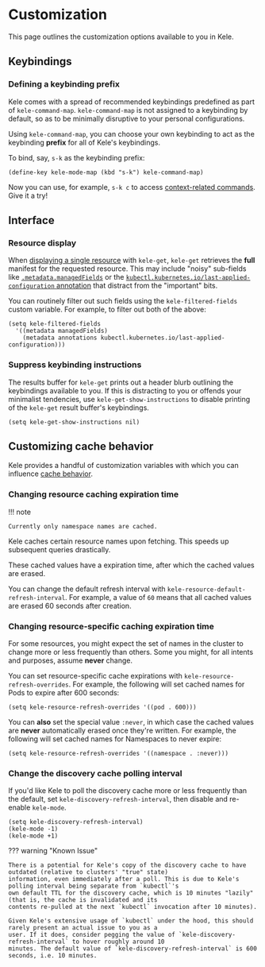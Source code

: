 # Customization

This page outlines the customization options available to you in Kele.

## Keybindings

### Defining a keybinding prefix

Kele comes with a spread of recommended keybindings predefined as part of
`kele-command-map`. `kele-command-map` is not assigned to a keybinding by
default, so as to be minimally disruptive to your personal configurations.

Using `kele-command-map`, you can choose your own keybinding to act as the
keybinding **prefix** for all of Kele's keybindings.

To bind, say, `s-k` as the keybinding prefix:

```emacs-lisp
(define-key kele-mode-map (kbd "s-k") kele-command-map)
```

Now you can use, for example, `s-k c` to access [context-related
commands](./usage.md#contexts). Give it a try!

## Interface

### Resource display

When [displaying a single resource](./usage.md#displaying-a-single-resource)
with `kele-get`, `kele-get` retrieves the **full** manifest for the requested
resource. This may include "noisy" sub-fields like
[`.metadata.managedFields`][managed-fields] or the
[`kubectl.kubernetes.io/last-applied-configuration`
annotation][last-applied-config] that distract from the "important" bits.

You can routinely filter out such fields using the `kele-filtered-fields` custom
variable. For example, to filter out both of the above:

```emacs-lisp
(setq kele-filtered-fields
  '((metadata managedFields)
    (metadata annotations kubectl.kubernetes.io/last-applied-configuration)))
```

### Suppress keybinding instructions

The results buffer for `kele-get` prints out a header blurb outlining the
keybindings available to you. If this is distracting to you or offends your
minimalist tendencies, use `kele-get-show-instructions` to disable printing of
the `kele-get` result buffer's keybindings.

```emacs-lisp
(setq kele-get-show-instructions nil)
```

## Customizing cache behavior

Kele provides a handful of customization variables with which you can influence [cache
behavior](../explanations/design.md#caches).

### Changing resource caching expiration time

!!! note

    Currently only namespace names are cached.

Kele caches certain resource names upon fetching. This speeds up subsequent
queries drastically.

These cached values have a expiration time, after which the cached values are
erased.

You can change the default refresh interval with
`kele-resource-default-refresh-interval`. For example, a value of `60` means
that all cached values are erased 60 seconds after creation.

### Changing resource-specific caching expiration time

For some resources, you might expect the set of names in the cluster to change
more or less frequently than others. Some you might, for all intents and
purposes, assume **never** change.

You can set resource-specific cache expirations with
`kele-resource-refresh-overrides`. For example, the following will set cached
names for Pods to expire after 600 seconds:

```emacs-lisp
(setq kele-resource-refresh-overrides '((pod . 600)))
```

You can **also** set the special value `:never`, in which case the cached values
are **never** automatically erased once they're written. For example, the
following will set cached names for Namespaces to never expire:

```emacs-lisp
(setq kele-resource-refresh-overrides '((namespace . :never)))
```

### Change the discovery cache polling interval

If you'd like Kele to poll the discovery cache more or less frequently than the default, set
`kele-discovery-refresh-interval`, then disable and re-enable `kele-mode`.

```emacs-lisp
(setq kele-discovery-refresh-interval)
(kele-mode -1)
(kele-mode +1)
```

??? warning "Known Issue"

    There is a potential for Kele's copy of the discovery cache to have outdated (relative to clusters' "true" state)
    information, even immediately after a poll. This is due to Kele's polling interval being separate from `kubectl`'s
    own default TTL for the discovery cache, which is 10 minutes "lazily" (that is, the cache is invalidated and its
    contents re-pulled at the next `kubectl` invocation after 10 minutes).

    Given Kele's extensive usage of `kubectl` under the hood, this should rarely present an actual issue to you as a
    user. If it does, consider pegging the value of `kele-discovery-refresh-interval` to hover roughly around 10
    minutes. The default value of `kele-discovery-refresh-interval` is 600 seconds, i.e. 10 minutes.

[managed-fields]: https://kubernetes.io/docs/reference/using-api/server-side-apply/#field-management
[last-applied-config]: https://kubernetes.io/docs/tasks/manage-kubernetes-objects/declarative-config/#how-to-create-objects
